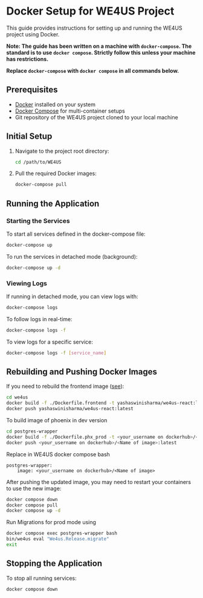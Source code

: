 # Docker Setup for WE4US Project

This guide provides instructions for setting up and running the WE4US project using Docker.

**Note: The guide has been written on a machine with `docker-compose`. The standard is to use `docker compose`. Strictly follow this unless your machine has restrictions.**

**Replace `docker-compose` with `docker compose` in all commands below.**

## Prerequisites

- [Docker](https://docs.docker.com/get-docker/) installed on your system
- [Docker Compose](https://docs.docker.com/compose/install/) for multi-container setups
- Git repository of the WE4US project cloned to your local machine

## Initial Setup

1. Navigate to the project root directory:

   ```bash
   cd /path/to/WE4US
   ```

2. Pull the required Docker images:
   ```bash
   docker-compose pull
   ```

## Running the Application

### Starting the Services

To start all services defined in the docker-compose file:

```bash
docker-compose up
```

To run the services in detached mode (background):

```bash
docker-compose up -d
```

### Viewing Logs

If running in detached mode, you can view logs with:

```bash
docker-compose logs
```

To follow logs in real-time:

```bash
docker-compose logs -f
```

To view logs for a specific service:

```bash
docker-compose logs -f [service_name]
```

## Rebuilding and Pushing Docker Images

If you need to rebuild the frontend image ([see](https://docs.docker.com/get-started/introduction/build-and-push-first-image/)):

```bash
cd we4us
docker build -f ./Dockerfile.frontend -t yashaswinisharma/we4us-react:latest .
docker push yashaswinisharma/we4us-react:latest
```

To build image of phoenix in dev version

```bash
cd postgres-wrapper
docker build -f ./Dockerfile.phx_prod -t <your_username on dockerhub>/<Name of image>:latest .
docker push <your_username on dockerhub>/<Name of image>:latest
```

Replace in WE4US docker compose
bash

```
postgres-wrapper:
    image: <your_username on dockerhub>/<Name of image>
```

After pushing the updated image, you may need to restart your containers to use the new image:

```bash
docker compose down
docker compose pull
docker compose up -d
```

Run Migrations for prod mode using

```bash
docker compose exec postgres-wrapper bash
bin/we4us eval "We4us.Release.migrate"
exit
```

## Stopping the Application

To stop all running services:

```bash
docker compose down
```

